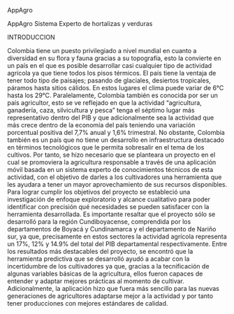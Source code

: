 
AppAgro

AppAgro Sistema Experto de hortalizas y verduras

INTRODUCCION

Colombia tiene un puesto privilegiado a nivel mundial en cuanto a diversidad en su flora y fauna gracias a su topografía, esto la convierte en un país en el que es posible desarrollar casi cualquier tipo de actividad agrícola ya que tiene todos los pisos térmicos. El país tiene la ventaja de tener todo tipo de paisajes; pasando de glaciales, desiertos tropicales, páramos hasta sitios cálidos. En estos lugares el clima puede variar de 6°C hasta los 29°C. Paralelamente, Colombia también es conocida por ser un país agricultor, esto se ve reflejado en que la actividad “agricultura, ganadería, caza, silvicultura y pesca” tenga el séptimo lugar más representativo dentro del PIB y que adicionalmente sea la actividad que más crece dentro de la economía del país teniendo una variación porcentual positiva del 7,7% anual y 1,6% trimestral. No obstante, Colombia también es un país que no tiene un desarrollo en infraestructura destacado en términos tecnológicos que le permita sobresalir en el tema de los cultivos. Por tanto, se hizo necesario que se planteara un proyecto en el cual se promoviera la agricultura responsable a través de una aplicación móvil basada en un sistema experto de conocimientos técnicos de esta actividad, con el objetivo de darles a los cultivadores una herramienta que les ayudara a tener un mayor aprovechamiento de sus recursos disponibles. Para lograr cumplir los objetivos del proyecto se estableció una investigación de enfoque exploratorio y alcance cualitativo para poder identificar con precisión qué necesidades se pueden satisfacer con la herramienta desarrollada. Es importante resaltar que el proyecto sólo se desarrolló para la región Cundiboyacense, comprendida por los departamentos de Boyacá y Cundinamarca y el departamento de Nariño sur, ya que, precisamente en estos sectores la actividad agrícola representa un 17%, 12% y 14.9% del total del PIB departamental respectivamente. Entre los resultados más destacables del proyecto, se encontró que la herramienta predictiva que se desarrolló ayudó a acabar con la incertidumbre de los cultivadores ya que, gracias a la tecnificación de algunas variables básicas de la agricultura, ellos fueron capaces de entender y adaptar mejores prácticas al momento de cultivar. Adicionalmente, la aplicación hizo que fuera más sencillo para las nuevas generaciones de agricultores adaptarse mejor a la actividad y por tanto tener producciones con mejores estándares de calidad.
